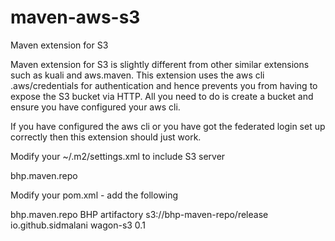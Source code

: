 # maven-aws-s3
Maven extension for S3

Maven extension for S3 is slightly different from other similar extensions such as kuali and aws.maven.
This extension uses the aws cli .aws/credentials for authentication and hence prevents you from having to expose the S3 bucket via HTTP. All you need to do is create a bucket and ensure you have configured your aws cli.

If you have configured the aws cli or you have got the federated login set up correctly then this extension should just work.

Modify your ~/.m2/settings.xml to include S3 server

  <servers>
    <server>
      <id>bhp.maven.repo</id>
    </server> 
  </servers>

Modify your pom.xml - add the following

  <distributionManagement>
    <repository>
      <id>bhp.maven.repo</id>
      <name>BHP artifactory</name>
      <url>s3://bhp-maven-repo/release</url>
    </repository>
  </distributionManagement>

  <build>
    <extensions>
      <extension>
        <groupId>io.github.sidmalani</groupId>
        <artifactId>wagon-s3</artifactId>
        <version>0.1</version>
      </extension>
    </extensions>
  </build>
